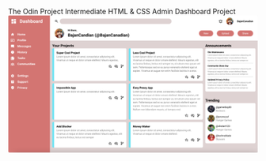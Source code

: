 The Odin Project 
Intermediate HTML & CSS
Admin Dashboard Project
![alt text](images/screenshot.png)